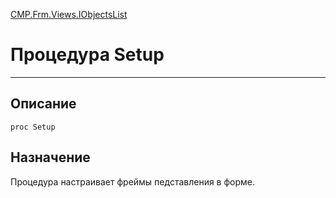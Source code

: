 ﻿---
Link: CMP.Frm.Views.IObjectsList.@Setup
---

<!---  Навигация
[Имя проекта](#) :
-->
[CMP.Frm.Views.IObjectsList](Default)

# Процедура Setup
---

## Описание

    proc Setup

<!--
## Аргументы{#Args}

### Аргумент1

Описание аргумента 1
-->

## Назначение

Процедура настраивает фреймы педставления в форме.
<!--
## Пример

    Setup...
-->

